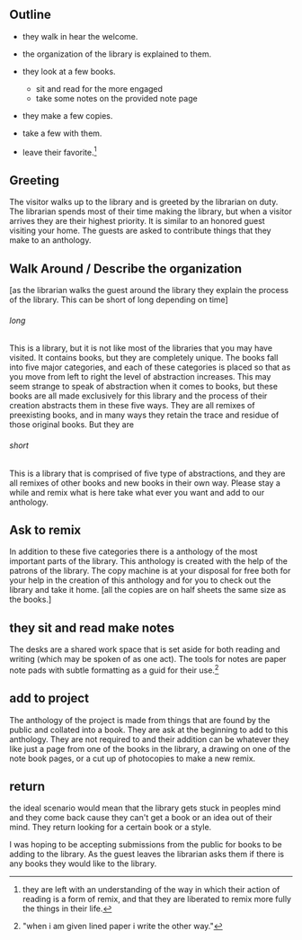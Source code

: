 ## Outline


- they walk in hear the welcome.

- the organization of the library is explained to them. 

- they look at a few books.
	- sit and read for the more engaged
	- take some notes on the provided note page

- they make a few copies.

- take a few with them. 

- leave their favorite.[^1]


## Greeting 

The visitor walks up to the library and is greeted by the librarian on duty. The librarian spends most of their time making the library, but when a visitor arrives they are their highest priority. It is similar to an honored guest visiting your home. The guests are asked to contribute things that they make to an anthology. 


## Walk Around / Describe the organization

[as the librarian walks the guest around the library they explain the process of the library. This can be short of long depending on time]

###### long
This is a library, but it is not like most of the libraries that you may have visited. It contains books, but they are completely unique. The books fall into five major categories, and each of these categories is placed so that as you move from left to right the level of abstraction increases. This may seem strange to speak of abstraction when it comes to books, but these books are all made exclusively for this library and the process of their creation abstracts them in these five ways. They are all remixes of preexisting books, and in many ways they retain the trace and residue of those original books. But they are  
###### short
This is a library that is comprised of five type of abstractions, and they are all remixes of other books and new books in their own way. Please stay a while and remix what is here take what ever you want and add to our anthology. 

## Ask to remix

In addition to these five categories there is a anthology of the most important parts of the library. This anthology is created with the help of the patrons of the library. The copy machine is at your disposal for free both for your help in the creation of this anthology and for you to check out the library and take it home. [all the copies are on half sheets the same size as the books.]

## they sit and read make notes

The desks are a shared work space that is set aside for both reading and writing (which may be spoken of as one act). The tools for notes are paper note pads with subtle formatting as a guid for their use.[^451] 

## add to project

The anthology of the project is made from things that are found by the public and collated into a book. They are ask at the beginning to add to this anthology. They are not required to and their addition can be whatever they like just a page from one of the books in the library, a drawing on one of the note book pages, or a cut up of photocopies to make a new remix. 

## return

the ideal scenario would mean that the library gets stuck in peoples mind and they come back cause they can't get a book or an idea out of their mind. They return looking for a certain book or a style.

I was hoping to be accepting submissions from the public for books to be adding to the library. As the guest leaves the librarian asks them if there is any books they would like to the library. 


[^1]:they are left with an understanding of the way in which their action of reading is a form of remix, and that they are liberated to remix more fully the things in their life.
[^451]:"when i am given lined paper i write the other way."